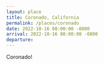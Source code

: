```yaml
---
layout: place
title: Coronado, California
permalink: /places/coronado
date: 2022-10-16 08:00:00 -0800
arrival: 2022-10-16 08:00:00 -0800
departure: 
---
```


Coronado!
